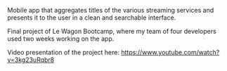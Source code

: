 Mobile app that aggregates titles of the various streaming services and presents it to the user in a clean and searchable interface. 

Final project of Le Wagon Bootcamp, where my team of four developers used two weeks working on the app.

Video presentation of the project here: https://www.youtube.com/watch?v=3kg23uRqbr8



